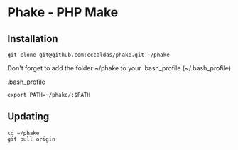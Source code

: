 Phake - PHP Make
===========================

Installation
--------
`git clone git@github.com:cccaldas/phake.git ~/phake`

Don't forget to add the folder ~/phake to your .bash_profile (~/.bash_profile)

.bash_profile

`export PATH=~/phake/:$PATH`

Updating
--------
`cd ~/phake`  
`git pull origin`